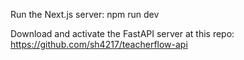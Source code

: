 Run the Next.js server:
npm run dev

Download and activate the FastAPI server at this repo: https://github.com/sh4217/teacherflow-api